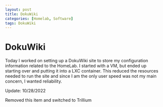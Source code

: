 ```yaml
---
layout: post
title: DokuWiki
categories: [Homelab, Software]
tags: DokuWiki
---
```


# DokuWiki

Today I worked on setting up a DokuWiki site to store my configuration information related to the HomeLab.  I started with a VM, but ended up starting over and putting it into a LXC container.  This reduced the resources needed to run the site and since I am the only user speed was not my main concern, I wanted reliability.

Update:  10/28/2022 

Removed this item and switched to Trillium
